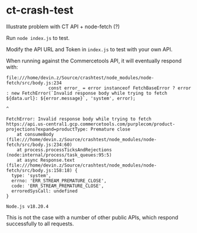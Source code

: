 # ct-crash-test
Illustrate problem with CT API + node-fetch (?)

Run `node index.js` to test.

Modify the API URL and Token in `index.js` to test with your own API.

When running against the Commercetools API, it will eventually respond with:

```
file:///home/devin.z/Source/crashtest/node_modules/node-fetch/src/body.js:234
                const error_ = error instanceof FetchBaseError ? error : new FetchError(`Invalid response body while trying to fetch ${data.url}: ${error.message}`, 'system', error);
                                                                         ^

FetchError: Invalid response body while trying to fetch https://api.us-central1.gcp.commercetools.com/purplecom/product-projections?expand=productType: Premature close
    at consumeBody (file:///home/devin.z/Source/crashtest/node_modules/node-fetch/src/body.js:234:60)
    at process.processTicksAndRejections (node:internal/process/task_queues:95:5)
    at async Response.text (file:///home/devin.z/Source/crashtest/node_modules/node-fetch/src/body.js:158:18) {
  type: 'system',
  errno: 'ERR_STREAM_PREMATURE_CLOSE',
  code: 'ERR_STREAM_PREMATURE_CLOSE',
  erroredSysCall: undefined
}

Node.js v18.20.4
```

This is not the case with a number of other public APIs, which respond successfully to all requests.
